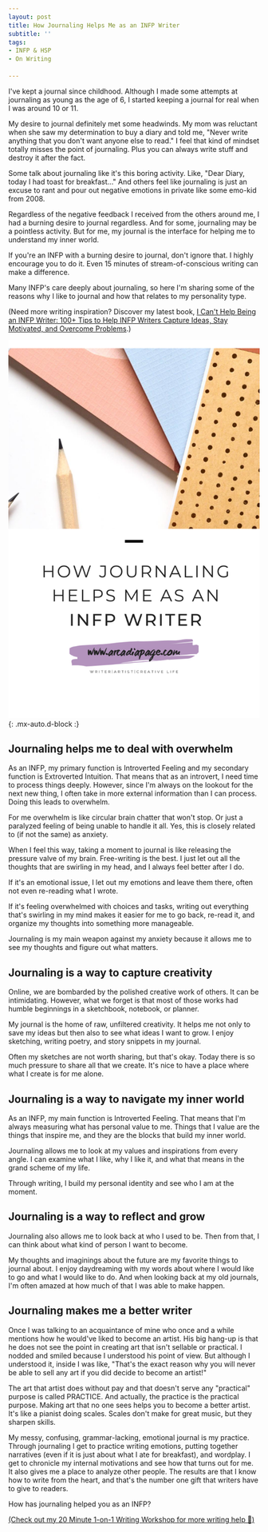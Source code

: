 ```yaml
---
layout: post
title: How Journaling Helps Me as an INFP Writer
subtitle: ''
tags:
- INFP & HSP
- On Writing

---
```

I've kept a journal since childhood. Although I made some attempts at journaling as young as the age of 6, I started keeping a journal for real when I was around 10 or 11.

My desire to journal definitely met some headwinds. My mom was reluctant when she saw my determination to buy a diary and told me, "Never write anything that you don't want anyone else to read." I feel that kind of mindset totally misses the point of journaling. Plus you can always write stuff and destroy it after the fact.

Some talk about journaling like it's this boring activity. Like, "Dear Diary, today I had toast for breakfast..." And others feel like journaling is just an excuse to rant and pour out negative emotions in private like some emo-kid from 2008.

Regardless of the negative feedback I received from the others around me, I had a burning desire to journal regardless. And for some, journaling may be a pointless activity. But for me, my journal is the interface for helping me to understand my inner world.

If you're an INFP with a burning desire to journal, don't ignore that. I highly encourage you to do it. Even 15 minutes of stream-of-conscious writing can make a difference.

Many INFP's care deeply about journaling, so here I'm sharing some of the reasons why I like to journal and how that relates to my personality type.

(Need more writing inspiration? Discover my latest book, [I Can't Help Being an INFP Writer: 100+ Tips to Help INFP Writers Capture Ideas, Stay Motivated, and Overcome Problems](https://payhip.com/b/4tWM).)

![](/uploads/journaling-helps-me-as-an-infp-writer.png){: .mx-auto.d-block :}

## Journaling helps me to deal with overwhelm

As an INFP, my primary function is Introverted Feeling and my secondary function is Extroverted Intuition. That means that as an introvert, I need time to process things deeply. However, since I'm always on the lookout for the next new thing, I often take in more external information than I can process. Doing this leads to overwhelm.

For me overwhelm is like circular brain chatter that won't stop. Or just a paralyzed feeling of being unable to handle it all. Yes, this is closely related to (if not the same) as anxiety.

When I feel this way, taking a moment to journal is like releasing the pressure valve of my brain. Free-writing is the best. I just let out all the thoughts that are swirling in my head, and I always feel better after I do.

If it's an emotional issue, I let out my emotions and leave them there, often not even re-reading what I wrote.

If it's feeling overwhelmed with choices and tasks, writing out everything that's swirling in my mind makes it easier for me to go back, re-read it, and organize my thoughts into something more manageable.

Journaling is my main weapon against my anxiety because it allows me to see my thoughts and figure out what matters.

## Journaling is a way to capture creativity

Online, we are bombarded by the polished creative work of others. It can be intimidating. However, what we forget is that most of those works had humble beginnings in a sketchbook, notebook, or planner.

My journal is the home of raw, unfiltered creativity. It helps me not only to save my ideas but then also to see what ideas I want to grow. I enjoy sketching, writing poetry, and story snippets in my journal.

Often my sketches are not worth sharing, but that's okay. Today there is so much pressure to share all that we create. It's nice to have a place where what I create is for me alone.

## Journaling is a way to navigate my inner world

As an INFP, my main function is Introverted Feeling. That means that I'm always measuring what has personal value to me. Things that I value are the things that inspire me, and they are the blocks that build my inner world.

Journaling allows me to look at my values and inspirations from every angle. I can examine what I like, why I like it, and what that means in the grand scheme of my life.

Through writing, I build my personal identity and see who I am at the moment.

## Journaling is a way to reflect and grow

Journaling also allows me to look back at who I used to be.  Then from that, I can think about what kind of person I want to become.

My thoughts and imaginings about the future are my favorite things to journal about. I enjoy daydreaming with my words about where I would like to go and what I would like to do. And when looking back at my old journals, I'm often amazed at how much of that I was able to make happen.

## Journaling makes me a better writer

Once I was talking to an acquaintance of mine who once and a while mentions how he would've liked to become an artist. His big hang-up is that he does not see the point in creating art that isn't sellable or practical. I nodded and smiled because I understood his point of view. But although I understood it, inside I was like, "That's the exact reason why you will never be able to sell any art if you did decide to become an artist!"

The art that artist does without pay and that doesn't serve any "practical" purpose is called PRACTICE. And actually, the practice is the practical purpose. Making art that no one sees helps you to become a better artist. It's like a pianist doing scales. Scales don't make for great music, but they sharpen skills.

My messy, confusing, grammar-lacking, emotional journal is my practice. Through journaling I get to practice writing emotions, putting together narratives (even if it is just about what I ate for breakfast), and wordplay. I get to chronicle my internal motivations and see how that turns out for me. It also gives me a place to analyze other people. The results are that I know how to write from the heart, and that's the number one gift that writers have to give to readers.

How has journaling helped you as an INFP?

[(Check out my 20 Minute 1-on-1 Writing Workshop for more writing help 🖤)](https://payhip.com/b/9pD0)